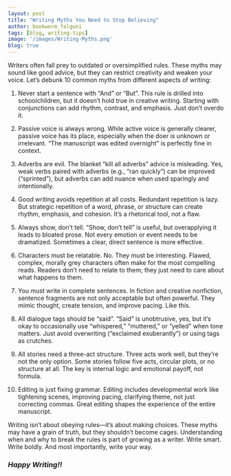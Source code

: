 ```yaml
---
layout: post
title: "Writing Myths You Need to Stop Believing"
author: bookworm_falguni
tags: [blog, writing-tips]
image: '/images/Writing-Myths.png'
blog: true
---
```

Writers often fall prey to outdated or oversimplified rules. These myths may sound like good advice, but they can restrict creativity and weaken your voice. Let’s debunk 10 common myths from different aspects of writing:

1. Never start a sentence with “And” or “But”.
This rule is drilled into schoolchildren, but it doesn’t hold true in creative writing. Starting with conjunctions can add rhythm, contrast, and emphasis. Just don’t overdo it.

2. Passive voice is always wrong.
While active voice is generally clearer, passive voice has its place, especially when the doer is unknown or irrelevant. “The manuscript was edited overnight” is perfectly fine in context.

3. Adverbs are evil.
The blanket “kill all adverbs” advice is misleading. Yes, weak verbs paired with adverbs (e.g., “ran quickly”) can be improved (“sprinted”), but adverbs can add nuance when used sparingly and intentionally.

4. Good writing avoids repetition at all costs.
Redundant repetition is lazy. But strategic repetition of a word, phrase, or structure can create rhythm, emphasis, and cohesion. It’s a rhetorical tool, not a flaw.

5. Always show, don’t tell.
“Show, don’t tell” is useful, but overapplying it leads to bloated prose. Not every emotion or event needs to be dramatized. Sometimes a clear, direct sentence is more effective.

6. Characters must be relatable.
No. They must be interesting. Flawed, complex, morally grey characters often make for the most compelling reads. Readers don’t need to relate to them; they just need to care about what happens to them.

7. You must write in complete sentences.
In fiction and creative nonfiction, sentence fragments are not only acceptable but often powerful. They mimic thought, create tension, and improve pacing. Like this.

8. All dialogue tags should be “said”.
“Said” is unobtrusive, yes, but it’s okay to occasionally use “whispered,” “muttered,” or “yelled” when tone matters. Just avoid overwriting (“exclaimed exuberantly”) or using tags as crutches.

9. All stories need a three-act structure.
Three acts work well, but they’re not the only option. Some stories follow five acts, circular plots, or no structure at all. The key is internal logic and emotional payoff, not formula.

10. Editing is just fixing grammar.
Editing includes developmental work like tightening scenes, improving pacing, clarifying theme, not just correcting commas. Great editing shapes the experience of the entire manuscript.

Writing isn’t about obeying rules—it’s about making choices. These myths may have a grain of truth, but they shouldn’t become cages. Understanding when and why to break the rules is part of growing as a writer. Write smart. Write boldly. And most importantly, write your way.


### ***Happy Writing!!***
